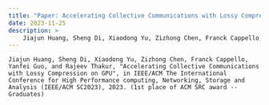 ```yaml
---
title: "Paper: Accelerating Collective Communications with Lossy Compression on GPU"
date: 2023-11-25
description: >
    Jiajun Huang, Sheng Di, Xiaodong Yu, Zizhong Chen, Franck Cappello, Yanfei Guo, and Rajeev Thakur, "Accelerating Collective Communications with Lossy Compression on GPU", in IEEE/ACM The International Conference for High Performance computing, Networking, Storage and Analysis (IEEE/ACM SC2023), 2023. (1st place of ACM SRC award -- Graduates)
---
```

    Jiajun Huang, Sheng Di, Xiaodong Yu, Zizhong Chen, Franck Cappello, Yanfei Guo, and Rajeev Thakur, "Accelerating Collective Communications with Lossy Compression on GPU", in IEEE/ACM The International Conference for High Performance computing, Networking, Storage and Analysis (IEEE/ACM SC2023), 2023. (1st place of ACM SRC award -- Graduates)
